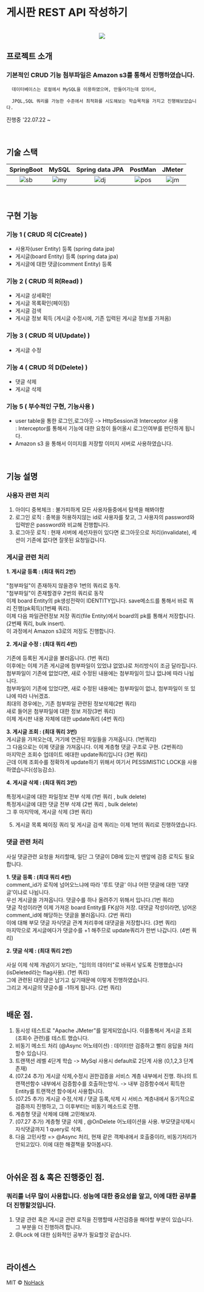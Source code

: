 # 게시판 REST API 작성하기

<p align="center">
  <br>
  <img src="./images/common/logo-sample.jpeg">
  <br>
</p>

## 프로젝트 소개

  ### 기본적인 CRUD 기능 첨부파일은 Amazon s3를 통해서 진행하였습니다.
  
      데이터베이스는 로컬에서 MySQL을 이용하였으며, 만들어가는데 있어서,
  
      JPQL,SQL 쿼리를 가능한 수준에서 최적화를 시도해보는 학습목적을 가지고 진행해보았습니다.


<p align="center">
  
  진행중 '22.07.22 ~
  
</p>

<br>

## 기술 스택

| SpringBoot | MySQL |  Spring data JPA   |  PostMan   | JMeter |
| :--------: | :--------: | :--------: | :--------: | :--------: |
|   ![sb]    |   ![my]    |   ![dj]    |   ![pos]    |   ![jm]    |

<br>

## 구현 기능

### 기능 1 ( CRUD 의 C(Create) )
- 사용자(user Entity) 등록 (spring data jpa)
- 게시글(board Entity) 등록 (spring data jpa) 
- 게시글에 대한 댓글(comment Entity) 등록
 
### 기능 2 ( CRUD 의 R(Read) )
- 게시글 상세확인
- 게시글 목록확인(페이징)
- 게시글 검색
- 게시글 정보 획득 (게시글 수정시에, 기존 입력된 게시글 정보를 가져옴)

### 기능 3 ( CRUD 의 U(Update) )
- 게시글 수정

### 기능 4 ( CRUD 의 D(Delete) )
- 댓글 삭제
- 게시글 삭제

### 기능 5 ( 부수적인 구현, 기능사용 )
- user table을 통한 로그인,로그아웃 -> HttpSession과 Interceptor 사용 </br>
  : Interceptor를 통해서 기능에 대한 요청이 들어올시 로그인여부를 판단하게 됩니다.
- Amazon s3 을 통해서 이미지를 저장할 이미지 서버로 사용하였습니다.

<br>

## 기능 설명

### 사용자 관련 처리
 1. 아이디 중복체크 : 불가피하게 모든 사용자들중에서 탐색을 해봐야함
 2. 로그인 로직 : 중복을 허용하지않는 id로 사용자를 찾고, 그 사용자의 password와 입력받은 password와 비교해 진행합니다.
 3. 로그아웃 로직 : 현재 서버에 세션자원이 있다면 로그아웃으로 처리(invalidate), 세션이 기존에 없다면 잘못된 요청일겁니다.

### 게시글 관련 처리

   **1. 게시글 등록 : (최대 쿼리 2번)** </br></br>
                 "첨부파일"이 존재하지 않을경우 1번의 쿼리로 동작. </br>
                 "첨부파일"이 존재할경우 2번의 쿼리로 동작 </br>
                 이제 board Entity의 pk생성전략이 IDENTITY입니다. save메소드를 통해서 바로 쿼리 진행(pk획득)(1번째 쿼리). </br>
                 이제 다음 파일관련정보 저장 쿼리(file Entity)에서 board의 pk를 통해서 저장합니다. (2번째 쿼리, bulk insert). </br>
                 이 과정에서 Amazon s3로의 저장도 진행합니다. </br>
                 
   **2. 게시글 수정 : (최대 쿼리 4번)** </br></br> 
                 기존에 등록된 게시글을 불러옵니다. (1번 쿼리) </br>
                 이후에는 이제 기존 게시글에 첨부파일이 있었냐 없었냐로 처리방식이 조금 달라집니다. </br>
                 첨부파일이 기존에 없었다면, 새로 수정된 내용에는 첨부파일이 있냐 없냐에 따라 나뉩니다. </br>
                 첨부파일이 기존에 있었다면, 새로 수정된 내용에는 첨부파일이 없냐, 첨부파일이 또 있냐에 따라 나뉘겠죠. </br>
                 최대의 경우에는, 기존 첨부파일 관련된 정보삭제(2번 쿼리) </br>
                 새로 들어온 첨부파일에 대한 정보 저장(3번 쿼리) </br>
                 이제 게시판 내용 자체에 대한 update쿼리 (4번 쿼리) </br>
                 
   **3. 게시글 조회 : (최대 쿼리 3번)** </br> 
                 게시글을 가져오는데, 거기에 연관된 파일들을 가져옵니다. (1번쿼리) </br>
                 그 다음으로는 이제 댓글을 가져옵니다. 이제 계층형 댓글 구조로 구현. (2번쿼리) </br>
                 마지막은 조회수 업데이트 에대한 update쿼리입니다 (3번 쿼리) </br>
                 근데 이제 조회수를 정확하게 update하기 위해서 여기서 PESSIMISTIC LOCK을 사용하였습니다(성능감소). </br>
                 
   **4. 게시글 삭제 : (최대 쿼리 3번)** </br></br>
                 특정게시글에 대한 파일정보 전부 삭제 (1번 쿼리 , bulk delete) </br>
                 특정게시글에 대한 댓글 전부 삭제 (2번 쿼리 , bulk delete) </br>
                 그 후 마지막에, 게시글 삭제 (3번 쿼리) </br>
                 
 5. 게시글 목록 페이징 쿼리 및 게시글 검색 쿼리는 이제 1번의 쿼리로 진행하였습니다.
 
### 댓글 관련 처리
   사실 댓글관련 요청을 처리할때, 일단 그 댓글이 DB에 있는지 맨앞에 검증 로직도 필요합니다.
 
   **1. 댓글 등록 :  (최대 쿼리 4번)** </br>
                 comment_id가 로직에 넘어오느냐에 따라 '루트 댓글' 이냐 어떤 댓글에 대한 '대댓글'이냐로 나뉩니다. </br>
                 우선 게시글을 가져옵니다. 댓글수를 하나 올려주기 위해서 입니다.(1번 쿼리) </br>
                 댓글 작성이라면 이제 가져온 board Entity를 FK삼아 저장.
                 대댓글 작성이라면, 넘어온 comment_id에 해당하는 댓글을 불러옵니다. (2번 쿼리) </br>
                 이에 대해 부모 댓글 자식댓글 관계 처리후에 대댓글을 저장합니다. (3번 쿼리) </br>
                 마지막으로 게시글에다가 댓글수를 +1 해주므로 update쿼리가 한번 나갑니다. (4번 쿼리) </br>
 
   **2. 댓글 삭제 :  (최대 쿼리 2번)** </br></br>
                 사실 이제 삭제 개념이기 보다는, "임의의 데이터"로 바꿔서 넣도록 진행했습니다(isDeleted라는 flag사용). (1번 쿼리) </br>
                 그에 관련된 대댓글은 남기고 싶기때문에 이렇게 진행하였습니다. </br>
                 그리고 게시글의 댓글수를 -1하게 됩니다. (2번 쿼리) </br>
<br>

## 배운 점.

  1. 동시성 테스트로 "Apache JMeter"를 알게되었습니다. 이를통해서 게시글 조회(조회수 관련)를 테스트 했습니다. 
  2. 비동기 메소드 처리 (@Async 어노테이션) : 데이터만 검증하고 빨리 응답을 처리할수 있습니다.
  3. 트랜잭션 레벨 4단계 학습 -> MySql 사용시 default로 2단계 사용 (0,1,2,3 단계 존재)
  4. (07.24 추가) 게시글 삭제,수정시 권한검증을 서비스 계층 내부에서 진행. 하나의 트랜잭션함수 내부에서 검증함수를 호출하는방식.
     -> 내부 검증함수에서 획득한 Entity를 트랜잭션 함수에서 사용합니다.
  5. (07.25 추가) 게시글 수정,삭제 / 댓글 등록,삭제 시 서비스 계층내에서 동기적으로 검증까지 진행하고, 그 이후부터는 비동기 메소드로 진행.
  6. 계층형 댓글 삭제에 대해 고민해보자.
  7. (07.27 추가) 계층형 댓글 삭제 , @OnDelete 어노테이션을 사용. 부모댓글삭제시 자식댓글까지 1 query로 삭제.
  8. 다음 고민사항 => @Async 처리, 현재 같은 객체내에서 호출중이라, 비동기처리가 안되고있다. 이에 대한 해결책을 찾아봅시다.
  
<br>

## 아쉬운 점 & 혹은 진행중인 점.
  ### 쿼리를 너무 많이 사용합니다. 성능에 대한 중요성을 알고, 이에 대한 공부를 더 진행할것입니다.
  1. 댓글 관련 혹은 게시글 관련 로직을 진행할때 사전검증을 해야할 부분이 있습니다. 그 부분을 더 진행하려 합니다.
  2. @Lock 에 대한 심화적인 공부가 필요할것 같습니다.
  


<br>

## 라이센스

MIT &copy; [NoHack](mailto:lbjp114@gmail.com)

<!-- Stack Icon Refernces -->

[sb]: /images/stack/springboot.svg
[my]: /images/stack/mysql.svg
[dj]: /images/stack/datajpa.svg
[pos]: /images/stack/postman.svg
[jm]: /images/stack/apachejmeter.svg
